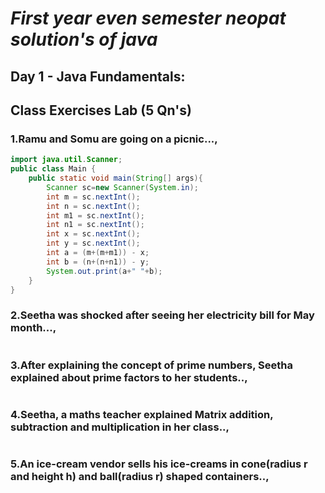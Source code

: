  # *First year even semester neopat solution's of java*

 ## Day 1 - Java Fundamentals:
 ## Class Exercises Lab (5 Qn's)
 ### 1.Ramu and Somu are going on a picnic...,
```java
import java.util.Scanner;
public class Main {
    public static void main(String[] args){
        Scanner sc=new Scanner(System.in);
        int m = sc.nextInt();
        int n = sc.nextInt();
        int m1 = sc.nextInt();
        int n1 = sc.nextInt();
        int x = sc.nextInt();
        int y = sc.nextInt();
        int a = (m+(m+m1)) - x;
        int b = (n+(n+n1)) - y;
        System.out.print(a+" "+b);
    }
}
```

### 2.Seetha was shocked after seeing her electricity bill for May month...,
```java

```

### 3.After explaining the concept of prime numbers, Seetha explained about prime factors to her students..,
```java

```

### 4.Seetha, a maths teacher explained Matrix addition, subtraction and multiplication in her class..,
```java

```

### 5.An ice-cream vendor sells his ice-creams in cone(radius r and height h) and ball(radius r) shaped containers..,
```java

```
